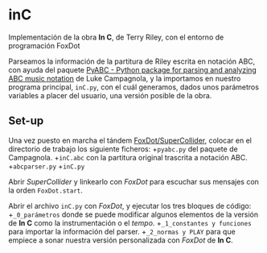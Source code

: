 # inC
Implementación de la obra **In C**, de Terry Riley, con el entorno de programación FoxDot

Parseamos la información de la partitura de Riley escrita en notación ABC, con ayuda del paquete
[PyABC - Python package for parsing and analyzing ABC music notation] de Luke Campagnola, y la importamos
en nuestro programa principal, `inC.py`, con el cuál generamos, dados unos parámetros variables a placer del usuario,
una versión posible de la obra.

## Set-up
Una vez puesto en marcha el tándem [FoxDot/SuperCollider], colocar en el directorio de trabajo los siguiente ficheros:
+`pyabc.py` del paquete de Campagnola.
+`inC.abc` con la partitura original trascrita a notación ABC.
+`abcparser.py`
+`inC.py`

Abrir _SuperCollider_ y linkearlo con _FoxDot_ para escuchar sus mensajes con la orden `FoxDot.start`.

Abrir el archivo `inC.py` con _FoxDot_, y ejecutar los tres bloques de código:
+`_0_parámetros` donde se puede modificar algunos elementos de la versión de **In C** como la instrumentación o el _tempo_.
+`_1_constantes y funciones` para importar la información del parser.
+`_2_normas y PLAY` para que empiece a sonar nuestra versión personalizada con _FoxDot_ de **In C**.



[PyABC - Python package for parsing and analyzing ABC music notation]: https://github.com/campagnola/pyabc
[FoxDot/SuperCollider]: https://foxdot.org/installation/
